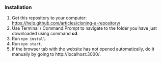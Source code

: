 
### Installation
1. Get this repository to your computer: https://help.github.com/articles/cloning-a-repository/
2. Use Terminal / Command Prompt to navigate to the folder you have just downloaded using command <b>cd</b>.
3. Run `npm install`.
4. Run `npm start`.
5. If the browser tab with the website has not opened automatically, do it manually by going to http://localhost:3000/.
